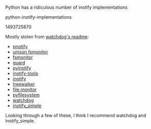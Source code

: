 Python has a ridiculous number of inotify implementations

python-inotify-implementations

1493725870

Mostly stolen from [watchdog's readme](https://github.com/gorakhargosh/watchdog#why-watchdog):

 - [pnotify](http://mark.heily.com/pnotify)
 - [unison fsmonitor](https://webdav.seas.upenn.edu/viewvc/unison/trunk/src/fsmonitor.py?view=markup&pathrev=471)
 - [fsmonitor]( http://github.com/shaurz/fsmonitor)
 - [guard](http://github.com/guard/guard)
 - [pyinotify](http://github.com/seb-m/pyinotify)
 - [inotify-tools](http://github.com/rvoicilas/inotify-tools)
 - [jnotify](http://jnotify.sourceforge.net/)
 - [treewalker](http://github.com/jbd/treewatcher)
 - [file.monitor]( http://github.com/pke/file.monitor)
 - [pyfilesystem](http://code.google.com/p/pyfilesystem)
 - [watchdog](https://github.com/gorakhargosh/watchdog)
 - [inotify_simple](https://github.com/chrisjbillington/inotify_simple)

Looking through a few of these, I think I recommend watchdog and inotify_simple.
